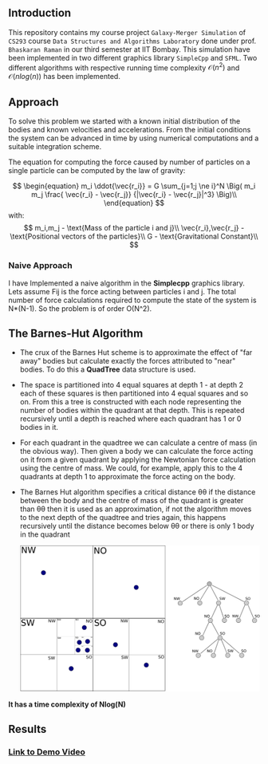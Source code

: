## Introduction

This repository contains my course project `Galaxy-Merger Simulation` of `CS293` course `Data Structures and Algorithms Laboratory`  done under prof. `Bhaskaran Raman` in our third semester at IIT Bombay. This simulation have been implemented in two different graphics library `SimpleCpp` and `SFML`. Two different algorithms with respective running time complexity $\mathcal{O}(n^2)$  and $\mathcal{O}(nlog(n))$ has been implemented.

## Approach

To solve this problem we started with a known initial distribution of the bodies and known velocities and accelerations. From the initial conditions the system can be advanced in time by using numerical computations and a suitable integration scheme. 

The equation for computing the force caused by number of particles on a single particle can be computed by the law of gravity: 

$$
\begin{equation}
m_i \ddot{\vec{r_i}} = G \sum_{j=1;j \ne i}^N \Big( m_i m_j \frac{ \vec{r_i} - \vec{r_j}} {|\vec{r_i} - \vec{r_j}|^3} \Big)\\
\end{equation}
$$
with:
$$
m_i,m_j - \text{Mass of the particle i and j}\\
\vec{r_i},\vec{r_j} - \text{Positional vectors of the particles}\\
G - \text{Gravitational Constant}\\
$$

### Naive Approach

I have Implemented a naive algorithm in the **Simplecpp** graphics library. Lets assume Fij is the force acting between particles i and  j. The total number of force calculations required to compute the state  of the system is N*(N-1). So the problem is of order O(N^2).

## The Barnes-Hut Algorithm

* The crux of the Barnes Hut scheme is to approximate the effect of "far  away" bodies but calculate exactly the forces attributed to "near"  bodies. To do this a **QuadTree** data structure is used. 

* The space is partitioned into 4 equal squares at depth 1  \- at depth 2 each of these squares is then partitioned into 4 equal squares and so on.  From this a tree is constructed with each node representing the number of bodies within the quadrant at that depth. This is repeated recursively until a depth is reached where each quadrant has 1 or 0 bodies in it. 

* For each quadrant in the quadtree we can calculate a centre of mass (in  the obvious way). Then given a body we can calculate the force acting on it from a given quadrant by applying the Newtonian force calculation  using the centre of mass. We could, for example, apply this to the 4  quadrants at depth 1 to approximate the force acting on the body.  

* The Barnes Hut algorithm specifies a critical distance θθ if the distance between the body and the centre of mass of the quadrant is greater than θθ then it is used as an approximation, if not the algorithm moves to the  next depth of the quadtree and tries again, this happens recursively  until the distance becomes below θθ or there is only 1 body in the quadrant 

  ![bh_tree](./bh_tree.svg)

**It has a time complexity of Nlog(N)**

## Results

### [Link to Demo Video](https://drive.google.com/file/d/1TMJ-ny1K-zSIebrjW1ESVEEKc1jqBJG2/view?usp=sharing) 

